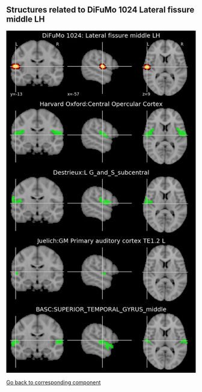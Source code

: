 


## Structures related to DiFuMo 1024 Lateral fissure middle LH

![416](416.jpg "Structures related to DiFuMo 1024 Lateral fissure middle LH")

[Go back to corresponding component](https://parietal-inria.github.io/DiFuMo/1024/html/416.html)